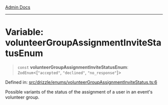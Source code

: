 [Admin Docs](/)

***

# Variable: volunteerGroupAssignmentInviteStatusEnum

> `const` **volunteerGroupAssignmentInviteStatusEnum**: `ZodEnum`\<\[`"accepted"`, `"declined"`, `"no_response"`\]\>

Defined in: [src/drizzle/enums/volunteerGroupAssignmentInviteStatus.ts:6](https://github.com/gautam-divyanshu/talawa-api/blob/1d38acecd3e456f869683fb8dca035a5e42010d5/src/drizzle/enums/volunteerGroupAssignmentInviteStatus.ts#L6)

Possible variants of the status of the assignment of a user in an event's volunteer group.
